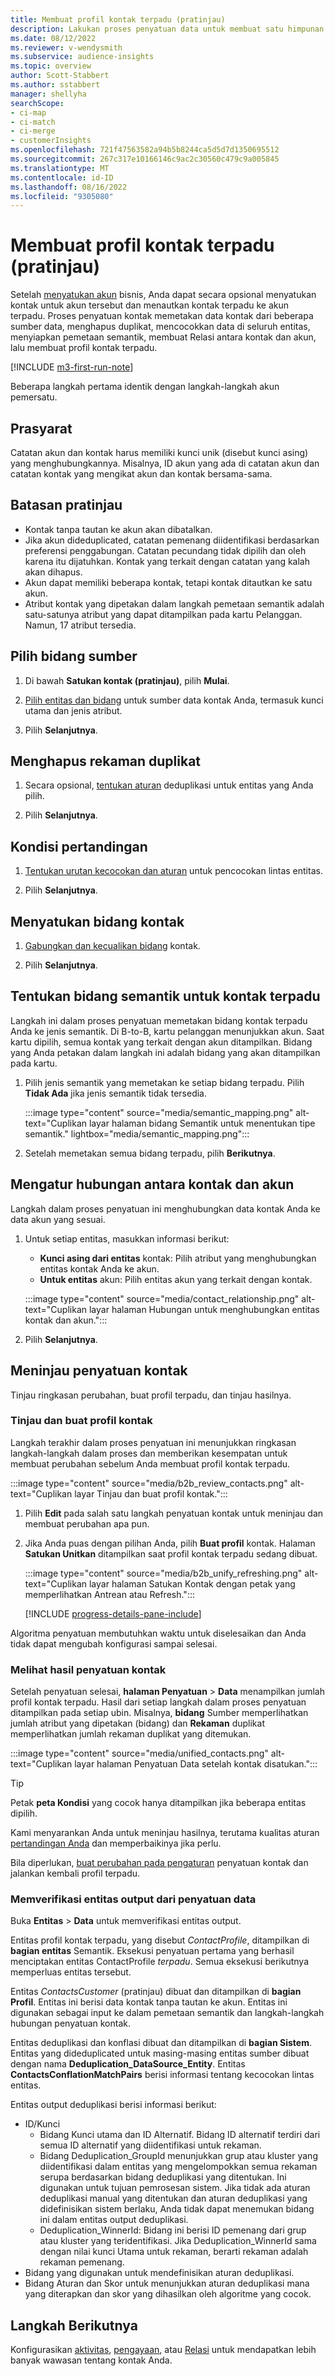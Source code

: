 ```yaml
---
title: Membuat profil kontak terpadu (pratinjau)
description: Lakukan proses penyatuan data untuk membuat satu himpunan data master kontak.
ms.date: 08/12/2022
ms.reviewer: v-wendysmith
ms.subservice: audience-insights
ms.topic: overview
author: Scott-Stabbert
ms.author: sstabbert
manager: shellyha
searchScope:
- ci-map
- ci-match
- ci-merge
- customerInsights
ms.openlocfilehash: 721f47563582a94b5b8244ca5d5d7d1350695512
ms.sourcegitcommit: 267c317e10166146c9ac2c30560c479c9a005845
ms.translationtype: MT
ms.contentlocale: id-ID
ms.lasthandoff: 08/16/2022
ms.locfileid: "9305080"
---
```

# <a name="create-a-unified-contact-profile-preview"></a>Membuat profil kontak terpadu (pratinjau)

Setelah [menyatukan akun](map-entities.md) bisnis, Anda dapat secara opsional menyatukan kontak untuk akun tersebut dan menautkan kontak terpadu ke akun terpadu. Proses penyatuan kontak memetakan data kontak dari beberapa sumber data, menghapus duplikat, mencocokkan data di seluruh entitas, menyiapkan pemetaan semantik, membuat Relasi antara kontak dan akun, lalu membuat profil kontak terpadu.

[!INCLUDE [m3-first-run-note](includes/m3-first-run-note.md)]

Beberapa langkah pertama identik dengan langkah-langkah akun pemersatu.

## <a name="prerequisites"></a>Prasyarat

Catatan akun dan kontak harus memiliki kunci unik (disebut kunci asing) yang menghubungkannya. Misalnya, ID akun yang ada di catatan akun dan catatan kontak yang mengikat akun dan kontak bersama-sama.

## <a name="preview-limitations"></a>Batasan pratinjau

- Kontak tanpa tautan ke akun akan dibatalkan.
- Jika akun dideduplicated, catatan pemenang diidentifikasi berdasarkan preferensi penggabungan. Catatan pecundang tidak dipilih dan oleh karena itu dijatuhkan. Kontak yang terkait dengan catatan yang kalah akan dihapus.
- Akun dapat memiliki beberapa kontak, tetapi kontak ditautkan ke satu akun.
- Atribut kontak yang dipetakan dalam langkah pemetaan semantik adalah satu-satunya atribut yang dapat ditampilkan pada kartu Pelanggan. Namun, 17 atribut tersedia.

## <a name="select-source-fields"></a>Pilih bidang sumber

1. Di bawah **Satukan kontak (pratinjau)**, pilih **Mulai**.

1. [Pilih entitas dan bidang](map-entities.md) untuk sumber data kontak Anda, termasuk kunci utama dan jenis atribut.

1. Pilih **Selanjutnya**.

## <a name="remove-duplicate-records"></a>Menghapus rekaman duplikat

1. Secara opsional, [tentukan aturan](remove-duplicates.md) deduplikasi untuk entitas yang Anda pilih.

1. Pilih **Selanjutnya**.

## <a name="match-conditions"></a>Kondisi pertandingan

1. [Tentukan urutan kecocokan dan aturan](match-entities.md) untuk pencocokan lintas entitas.

1. Pilih **Selanjutnya**.

## <a name="unify-contact-fields"></a>Menyatukan bidang kontak

1. [Gabungkan dan kecualikan bidang](merge-entities.md) kontak.

1. Pilih **Selanjutnya**.

## <a name="define-the-semantic-fields-for-unified-contacts"></a>Tentukan bidang semantik untuk kontak terpadu

Langkah ini dalam proses penyatuan memetakan bidang kontak terpadu Anda ke jenis semantik. Di B-to-B, kartu pelanggan menunjukkan akun. Saat kartu dipilih, semua kontak yang terkait dengan akun ditampilkan. Bidang yang Anda petakan dalam langkah ini adalah bidang yang akan ditampilkan pada kartu.

1. Pilih jenis semantik yang memetakan ke setiap bidang terpadu. Pilih **Tidak Ada** jika jenis semantik tidak tersedia.

   :::image type="content" source="media/semantic_mapping.png" alt-text="Cuplikan layar halaman bidang Semantik untuk menentukan tipe semantik." lightbox="media/semantic_mapping.png":::

1. Setelah memetakan semua bidang terpadu, pilih **Berikutnya**.

## <a name="set-the-relationship-between-contacts-and-accounts"></a>Mengatur hubungan antara kontak dan akun

Langkah dalam proses penyatuan ini menghubungkan data kontak Anda ke data akun yang sesuai.

1. Untuk setiap entitas, masukkan informasi berikut:

   - **Kunci asing dari entitas** kontak: Pilih atribut yang menghubungkan entitas kontak Anda ke akun.
   - **Untuk entitas** akun: Pilih entitas akun yang terkait dengan kontak.

   :::image type="content" source="media/contact_relationship.png" alt-text="Cuplikan layar halaman Hubungan untuk menghubungkan entitas kontak dan akun.":::

1. Pilih **Selanjutnya**.

## <a name="review-contact-unification"></a>Meninjau penyatuan kontak

Tinjau ringkasan perubahan, buat profil terpadu, dan tinjau hasilnya.

### <a name="review-and-create-contact-profiles"></a>Tinjau dan buat profil kontak

Langkah terakhir dalam proses penyatuan ini menunjukkan ringkasan langkah-langkah dalam proses dan memberikan kesempatan untuk membuat perubahan sebelum Anda membuat profil kontak terpadu.

:::image type="content" source="media/b2b_review_contacts.png" alt-text="Cuplikan layar Tinjau dan buat profil kontak.":::

1. Pilih **Edit** pada salah satu langkah penyatuan kontak untuk meninjau dan membuat perubahan apa pun.

1. Jika Anda puas dengan pilihan Anda, pilih **Buat profil** kontak. Halaman **Satukan Unitkan** ditampilkan saat profil kontak terpadu sedang dibuat.
  
   :::image type="content" source="media/b2b_unify_refreshing.png" alt-text="Cuplikan layar halaman Satukan Kontak dengan petak yang memperlihatkan Antrean atau Refresh.":::

   [!INCLUDE [progress-details-pane-include](includes/progress-details-pane.md)]

Algoritma penyatuan membutuhkan waktu untuk diselesaikan dan Anda tidak dapat mengubah konfigurasi sampai selesai.

### <a name="view-the-results-of-contact-unification"></a>Melihat hasil penyatuan kontak

Setelah penyatuan selesai, **halaman Penyatuan** > **Data** menampilkan jumlah profil kontak terpadu. Hasil dari setiap langkah dalam proses penyatuan ditampilkan pada setiap ubin. Misalnya, **bidang** Sumber memperlihatkan jumlah atribut yang dipetakan (bidang) dan **Rekaman** duplikat memperlihatkan jumlah rekaman duplikat yang ditemukan.

:::image type="content" source="media/unified_contacts.png" alt-text="Cuplikan layar halaman Penyatuan Data setelah kontak disatukan.":::

> [!TIP]
> Petak **peta Kondisi** yang cocok hanya ditampilkan jika beberapa entitas dipilih.

Kami menyarankan Anda untuk meninjau hasilnya, terutama kualitas aturan [pertandingan Anda](data-unification-update.md#manage-match-rules) dan memperbaikinya jika perlu.

Bila diperlukan, [buat perubahan pada pengaturan](data-unification-update.md) penyatuan kontak dan jalankan kembali profil terpadu.

### <a name="verify-output-entities-from-data-unification"></a>Memverifikasi entitas output dari penyatuan data

Buka **Entitas** > **Data** untuk memverifikasi entitas output.

Entitas profil kontak terpadu, yang disebut *ContactProfile*, ditampilkan di **bagian entitas** Semantik. Eksekusi penyatuan pertama yang berhasil menciptakan entitas ContactProfile *terpadu*. Semua eksekusi berikutnya memperluas entitas tersebut.

Entitas *ContactsCustomer* (pratinjau) dibuat dan ditampilkan di **bagian Profil**. Entitas ini berisi data kontak tanpa tautan ke akun. Entitas ini digunakan sebagai input ke dalam pemetaan semantik dan langkah-langkah hubungan penyatuan kontak.

Entitas deduplikasi dan konflasi dibuat dan ditampilkan di **bagian Sistem**. Entitas yang dideduplicated untuk masing-masing entitas sumber dibuat dengan nama **Deduplication_DataSource_Entity**. Entitas **ContactsConflationMatchPairs** berisi informasi tentang kecocokan lintas entitas.

Entitas output deduplikasi berisi informasi berikut:
- ID/Kunci
  - Bidang Kunci utama dan ID Alternatif. Bidang ID alternatif terdiri dari semua ID alternatif yang diidentifikasi untuk rekaman.
  - Bidang Deduplication_GroupId menunjukkan grup atau kluster yang diidentifikasi dalam entitas yang mengelompokkan semua rekaman serupa berdasarkan bidang deduplikasi yang ditentukan. Ini digunakan untuk tujuan pemrosesan sistem. Jika tidak ada aturan deduplikasi manual yang ditentukan dan aturan deduplikasi yang didefinisikan sistem berlaku, Anda tidak dapat menemukan bidang ini dalam entitas output deduplikasi.
  - Deduplication_WinnerId: Bidang ini berisi ID pemenang dari grup atau kluster yang teridentifikasi. Jika Deduplication_WinnerId sama dengan nilai kunci Utama untuk rekaman, berarti rekaman adalah rekaman pemenang.
- Bidang yang digunakan untuk mendefinisikan aturan deduplikasi.
- Bidang Aturan dan Skor untuk menunjukkan aturan deduplikasi mana yang diterapkan dan skor yang dihasilkan oleh algoritme yang cocok.

## <a name="next-step"></a>Langkah Berikutnya

Konfigurasikan [aktivitas](activities.md), [pengayaan](enrichment-hub.md), atau [Relasi](relationships.md) untuk mendapatkan lebih banyak wawasan tentang kontak Anda.
